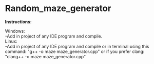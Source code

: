 # Random_maze_generator

**Instructions:**

Windows:
<br>
  -Add in project of any IDE program and compile.
<br>
Linux:
<br>
  -Add in project of any IDE program and compile or in terminal using this command:
  "g++ -o maze maze_generator.cpp" or if you prefer clang: "clang++ -o maze maze_generator.cpp"

